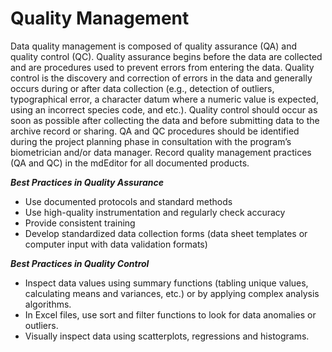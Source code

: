 # Quality Management

Data quality management is composed of quality assurance \(QA\) and quality control \(QC\). Quality assurance begins before the data are collected and are procedures used to prevent errors from entering the data. Quality control is the discovery and correction of errors in the data and generally occurs during or after data collection \(e.g., detection of outliers, typographical error, a character datum where a numeric value is expected, using an incorrect species code, and etc.\). Quality control should occur as soon as possible after collecting the data and before submitting data to the archive record or sharing. QA and QC procedures should be identified during the project planning phase in consultation with the program’s biometrician and/or data manager. Record quality management practices \(QA and QC\) in the mdEditor for all documented products. 

_**Best Practices in Quality Assurance**_

* Use documented protocols and standard methods
* Use high-quality instrumentation and regularly check accuracy
* Provide consistent training
* Develop standardized data collection forms \(data sheet templates or computer input with data validation formats\)

_**Best Practices in Quality Control**_

* Inspect data values using summary functions \(tabling unique values, calculating means and variances, etc.\) or by applying complex analysis algorithms.
* In Excel files, use sort and filter functions to look for data anomalies or outliers. 
* Visually inspect data using scatterplots, regressions and histograms.


